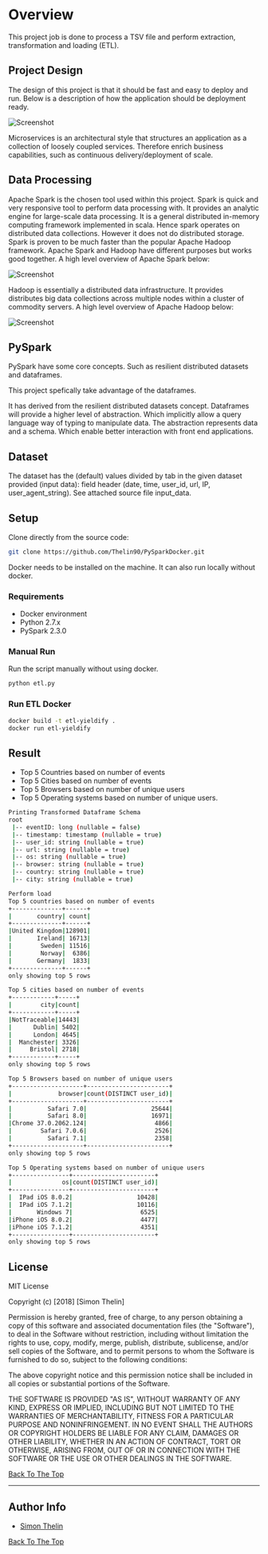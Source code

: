 # Overview

This project job is done to process a TSV file and perform extraction, transformation and loading (ETL).

## Project Design

The design of this project is that it should be fast and easy to deploy and run. Below is a description of how the application should be deployment ready.

![Screenshot](https://github.com/Thelin90/PySparkDocker/blob/master/deployment.png)

Microservices is an architectural style that structures an application as a collection of loosely coupled services. Therefore enrich business capabilities, such as continuous delivery/deployment of scale.

## Data Processing

Apache Spark is the chosen tool used within this project. Spark is quick and very responsive tool to perform data processing with. It provides an analytic engine for large-scale data processing. It is a general distributed in-memory computing framework implemented in scala. Hence spark operates on distributed data collections. However it does not do distributed storage. Spark is proven to be much faster than the popular Apache Hadoop framework. Apache Spark and Hadoop have different purposes but works good together. A high level overview of Apache Spark below: 

![Screenshot](https://github.com/Thelin90/PySparkDocker/blob/master/spark.png)

Hadoop is essentially a distributed data infrastructure. It provides distributes big data collections across multiple nodes within a cluster of commodity servers. A high level overview of Apache Hadoop below: 

![Screenshot](https://github.com/Thelin90/PySparkDocker/blob/master/hadoop.png)


## PySpark

PySpark have some core concepts. Such as resilient distributed datasets and dataframes.

This project spefically take advantage of the dataframes.

It has derived from the resilient distributed datasets concept. Dataframes will provide a higher level of abstraction. Which implicitly allow a query language way of typing to manipulate data. The abstraction represents data and a schema. Which enable better interaction with front end applications.

## Dataset
The dataset has the (default) values divided by tab in the given dataset provided (input data): field header (date, time, user_id, url, IP, user_agent_string). See attached source file input_data.

## Setup

Clone directly from the source code:

```bash
git clone https://github.com/Thelin90/PySparkDocker.git
```

Docker needs to be installed on the machine. It can also run locally without docker.

### Requirements

* Docker environment
* Python 2.7.x
* PySpark 2.3.0


### Manual Run

Run the script manually without using docker.

```bash
python etl.py
```

### Run ETL Docker

```bash
docker build -t etl-yieldify .
docker run etl-yieldify
```

## Result

* Top 5 Countries based on number of events
* Top 5 Cities based on number of events 
* Top 5 Browsers based on number of unique users
* Top 5 Operating systems based on number of unique users.

```bash
Printing Transformed Dataframe Schema
root
 |-- eventID: long (nullable = false)
 |-- timestamp: timestamp (nullable = true)
 |-- user_id: string (nullable = true)
 |-- url: string (nullable = true)
 |-- os: string (nullable = true)
 |-- browser: string (nullable = true)
 |-- country: string (nullable = true)
 |-- city: string (nullable = true)

Perform load
Top 5 countries based on number of events
+--------------+------+
|       country| count|
+--------------+------+
|United Kingdom|128901|
|       Ireland| 16713|
|        Sweden| 11516|
|        Norway|  6386|
|       Germany|  1833|
+--------------+------+
only showing top 5 rows

Top 5 cities based on number of events
+------------+-----+
|        city|count|
+------------+-----+
|NotTraceable|14443|
|      Dublin| 5402|
|      London| 4645|
|  Manchester| 3326|
|     Bristol| 2718|
+------------+-----+
only showing top 5 rows

Top 5 Browsers based on number of unique users
+--------------------+-----------------------+
|             browser|count(DISTINCT user_id)|
+--------------------+-----------------------+
|          Safari 7.0|                  25644|
|          Safari 8.0|                  16971|
|Chrome 37.0.2062.124|                   4866|
|        Safari 7.0.6|                   2526|
|          Safari 7.1|                   2358|
+--------------------+-----------------------+
only showing top 5 rows

Top 5 Operating systems based on number of unique users
+----------------+-----------------------+
|              os|count(DISTINCT user_id)|
+----------------+-----------------------+
|  IPad iOS 8.0.2|                  10428|
|  IPad iOS 7.1.2|                  10116|
|       Windows 7|                   6525|
|iPhone iOS 8.0.2|                   4477|
|iPhone iOS 7.1.2|                   4351|
+----------------+-----------------------+
only showing top 5 rows
```

## License

MIT License

Copyright (c) [2018] [Simon Thelin]

Permission is hereby granted, free of charge, to any person obtaining a copy
of this software and associated documentation files (the "Software"), to deal
in the Software without restriction, including without limitation the rights
to use, copy, modify, merge, publish, distribute, sublicense, and/or sell
copies of the Software, and to permit persons to whom the Software is
furnished to do so, subject to the following conditions:

The above copyright notice and this permission notice shall be included in all
copies or substantial portions of the Software.

THE SOFTWARE IS PROVIDED "AS IS", WITHOUT WARRANTY OF ANY KIND, EXPRESS OR
IMPLIED, INCLUDING BUT NOT LIMITED TO THE WARRANTIES OF MERCHANTABILITY,
FITNESS FOR A PARTICULAR PURPOSE AND NONINFRINGEMENT. IN NO EVENT SHALL THE
AUTHORS OR COPYRIGHT HOLDERS BE LIABLE FOR ANY CLAIM, DAMAGES OR OTHER
LIABILITY, WHETHER IN AN ACTION OF CONTRACT, TORT OR OTHERWISE, ARISING FROM,
OUT OF OR IN CONNECTION WITH THE SOFTWARE OR THE USE OR OTHER DEALINGS IN THE
SOFTWARE.

[Back To The Top](#read-me-template)

---

## Author Info

* [Simon Thelin](https://www.linkedin.com/in/simon-thelin-3ba96986/)

[Back To The Top](#read-me-template)
